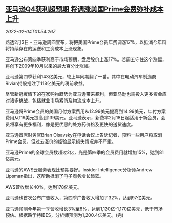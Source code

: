 <!--1643940063000-->
[亚马逊Q4获利超预期 将调涨美国Prime会费弥补成本上升](https://cn.reuters.com/article/amazon-q4-profit-prime-members-0204-idCNKBS2K904T)
------

<div><i>2022-02-04T01:54:26Z</i></div><p>路透2月3日 - 亚马逊周四宣布，将把美国Prime会员年费调涨17%，以抵消今年料将持续存在的运送和工资成本上涨现象。</p><p>亚马逊公布第四季获利高于市场预期，盘后股价上涨17%。若周五守住这个涨幅，将创下2009年10月以来的最大百分比涨幅。</p><p>亚马逊第四季获利143亿美元，较上年同期翻了一番。其中在电动汽车制造商Rivian持股挹注了118亿美元的税前收益。</p><p>尽管新冠疫情下的在家购物趋势为亚马逊带来暴利，但亚马逊也需投入更多资金应对诸多挑战，包括就业市场紧俏及物流成本上升。</p><p>亚马逊将Prime会员的美国月付方案费用从12.99美元提高到14.99美元，年付方案费用从119美元提高到139美元。亚马逊表示，新费率2月18日起适用于新会员，会员将享有更多福利，像是更优惠的处方药价格及更快的送货速度。</p><p>亚马逊首席财务官Brian Olsavsky在电话会议上告诉记者，预料一些用户将取消Prime会员，但过去涨价的经验显示损失情况并不严重。</p><p>亚马逊Prime的全球会员数超过2亿，光是第四季的会员费用就增加15%，达到81亿美元。</p><p>亚马逊的AWS云服务表现比预期要好。Insider Intelligence分析师Andrew Lipsman指出，这帮助抵消了电子商务增长趋软。</p><p>AWS营收增长40%，达到178亿美元。</p><p>亚马逊也首次公布广告收入，第四季广告收入增加了32%，达到97亿美元。</p><p>亚马逊预测今年第一季营收增长3%至8%，达到1,120亿-1,170亿美元，低于市场预估。根据路孚特IBES，分析师预测为1,200.4亿美元。(完)</p>
